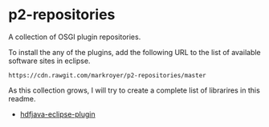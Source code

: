 # p2-repositories

A collection of OSGI plugin repositories.

To install the any of the plugins, add the following URL to the list of available software sites in eclipse.

```
https://cdn.rawgit.com/markroyer/p2-repositories/master
```

As this collection grows, I will try to create a complete list of librarires in this readme.

* [hdfjava-eclipse-plugin](https://github.com/markroyer/hdfjava-eclipse-plugin/)
